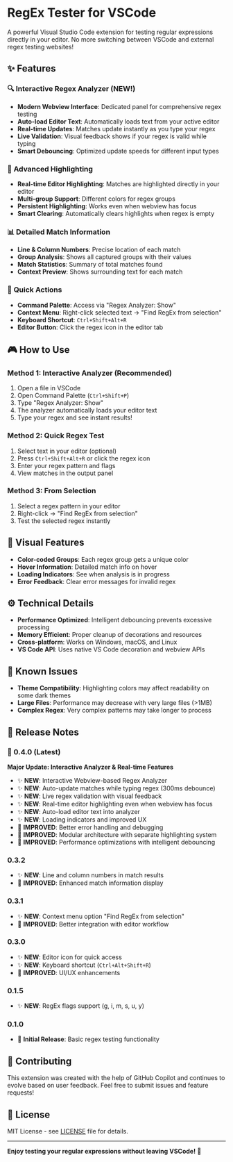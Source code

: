# RegEx Tester for VSCode

A powerful Visual Studio Code extension for testing regular expressions directly in your editor. No more switching between VSCode and external regex testing websites!

## ✨ Features

### 🔍 **Interactive Regex Analyzer** (NEW!)
- **Modern Webview Interface**: Dedicated panel for comprehensive regex testing
- **Auto-load Editor Text**: Automatically loads text from your active editor
- **Real-time Updates**: Matches update instantly as you type your regex
- **Live Validation**: Visual feedback shows if your regex is valid while typing
- **Smart Debouncing**: Optimized update speeds for different input types

### 🎯 **Advanced Highlighting**
- **Real-time Editor Highlighting**: Matches are highlighted directly in your editor
- **Multi-group Support**: Different colors for regex groups
- **Persistent Highlighting**: Works even when webview has focus
- **Smart Clearing**: Automatically clears highlights when regex is empty

### 📊 **Detailed Match Information**
- **Line & Column Numbers**: Precise location of each match
- **Group Analysis**: Shows all captured groups with their values
- **Match Statistics**: Summary of total matches found
- **Context Preview**: Shows surrounding text for each match

### 🚀 **Quick Actions**
- **Command Palette**: Access via "Regex Analyzer: Show"
- **Context Menu**: Right-click selected text → "Find RegEx from selection"
- **Keyboard Shortcut**: `Ctrl+Shift+Alt+R`
- **Editor Button**: Click the regex icon in the editor tab

## 🎮 How to Use

### Method 1: Interactive Analyzer (Recommended)
1. Open a file in VSCode
2. Open Command Palette (`Ctrl+Shift+P`)
3. Type "Regex Analyzer: Show"
4. The analyzer automatically loads your editor text
5. Type your regex and see instant results!

### Method 2: Quick Regex Test
1. Select text in your editor (optional)
2. Press `Ctrl+Shift+Alt+R` or click the regex icon
3. Enter your regex pattern and flags
4. View matches in the output panel

### Method 3: From Selection
1. Select a regex pattern in your editor
2. Right-click → "Find RegEx from selection"
3. Test the selected regex instantly

## 🎨 Visual Features

- **Color-coded Groups**: Each regex group gets a unique color
- **Hover Information**: Detailed match info on hover
- **Loading Indicators**: See when analysis is in progress
- **Error Feedback**: Clear error messages for invalid regex

## ⚙️ Technical Details

- **Performance Optimized**: Intelligent debouncing prevents excessive processing
- **Memory Efficient**: Proper cleanup of decorations and resources
- **Cross-platform**: Works on Windows, macOS, and Linux
- **VS Code API**: Uses native VS Code decoration and webview APIs

## 🐛 Known Issues

- **Theme Compatibility**: Highlighting colors may affect readability on some dark themes
- **Large Files**: Performance may decrease with very large files (>1MB)
- **Complex Regex**: Very complex patterns may take longer to process

## 📝 Release Notes

### 🎉 0.4.0 (Latest)
**Major Update: Interactive Analyzer & Real-time Features**

- ✨ **NEW**: Interactive Webview-based Regex Analyzer
- ✨ **NEW**: Auto-update matches while typing regex (300ms debounce)
- ✨ **NEW**: Live regex validation with visual feedback
- ✨ **NEW**: Real-time editor highlighting even when webview has focus
- ✨ **NEW**: Auto-load editor text into analyzer
- ✨ **NEW**: Loading indicators and improved UX
- 🔧 **IMPROVED**: Better error handling and debugging
- 🔧 **IMPROVED**: Modular architecture with separate highlighting system
- 🔧 **IMPROVED**: Performance optimizations with intelligent debouncing

### 0.3.2
- ✨ **NEW**: Line and column numbers in match results
- 🔧 **IMPROVED**: Enhanced match information display

### 0.3.1
- ✨ **NEW**: Context menu option "Find RegEx from selection"
- 🔧 **IMPROVED**: Better integration with editor workflow

### 0.3.0
- ✨ **NEW**: Editor icon for quick access
- ✨ **NEW**: Keyboard shortcut (`Ctrl+Alt+Shift+R`)
- 🔧 **IMPROVED**: UI/UX enhancements

### 0.1.5
- ✨ **NEW**: RegEx flags support (g, i, m, s, u, y)

### 0.1.0
- 🎉 **Initial Release**: Basic regex testing functionality

## 🤝 Contributing

This extension was created with the help of GitHub Copilot and continues to evolve based on user feedback. Feel free to submit issues and feature requests!

## 📄 License

MIT License - see [LICENSE](LICENSE) file for details.

---

**Enjoy testing your regular expressions without leaving VSCode!** 🚀

